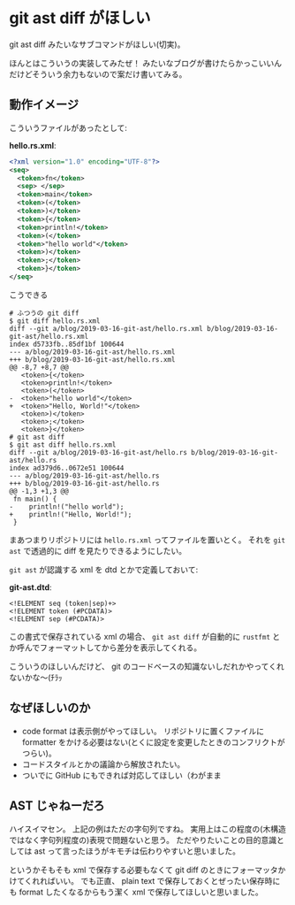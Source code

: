 # git ast diff がほしい

git ast diff みたいなサブコマンドがほしい(切実)。

ほんとはこういうの実装してみたぜ！
みたいなブログが書けたらかっこいいんだけどそういう余力もないので案だけ書いてみる。

## 動作イメージ

こういうファイルがあったとして:

**hello.rs.xml**:

```xml
<?xml version="1.0" encoding="UTF-8"?>
<seq>
  <token>fn</token>
  <sep> </sep>
  <token>main</token>
  <token>(</token>
  <token>)</token>
  <token>{</token>
  <token>println!</token>
  <token>(</token>
  <token>"hello world"</token>
  <token>)</token>
  <token>;</token>
  <token>}</token>
</seq>
```

こうできる

```
# ふつうの git diff
$ git diff hello.rs.xml
diff --git a/blog/2019-03-16-git-ast/hello.rs.xml b/blog/2019-03-16-git-ast/hello.rs.xml
index d5733fb..85df1bf 100644
--- a/blog/2019-03-16-git-ast/hello.rs.xml
+++ b/blog/2019-03-16-git-ast/hello.rs.xml
@@ -8,7 +8,7 @@
   <token>{</token>
   <token>println!</token>
   <token>(</token>
-  <token>"hello world"</token>
+  <token>"Hello, World!"</token>
   <token>)</token>
   <token>;</token>
   <token>}</token>
# git ast diff
$ git ast diff hello.rs.xml
diff --git a/blog/2019-03-16-git-ast/hello.rs b/blog/2019-03-16-git-ast/hello.rs
index ad379d6..0672e51 100644
--- a/blog/2019-03-16-git-ast/hello.rs
+++ b/blog/2019-03-16-git-ast/hello.rs
@@ -1,3 +1,3 @@
 fn main() {
-    println!("hello world");
+    println!("Hello, World!");
 }
```

まあつまりリポジトリには `hello.rs.xml` ってファイルを置いとく。
それを `git ast` で透過的に diff を見たりできるようにしたい。

`git ast` が認識する xml を dtd とかで定義しておいて:

**git-ast.dtd**:

```
<!ELEMENT seq (token|sep)+>
<!ELEMENT token (#PCDATA)>
<!ELEMENT sep (#PCDATA)>
```

この書式で保存されている xml の場合、 `git ast diff` が自動的に `rustfmt` とか呼んでフォーマットしてから差分を表示してくれる。

こういうのほしいんだけど、 git のコードベースの知識ないしだれかやってくれないかな～(ﾁﾗｯ

## なぜほしいのか

- code format は表示側がやってほしい。
  リポジトリに置くファイルに formatter をかける必要はない(とくに設定を変更したときのコンフリクトがつらい)。
- コードスタイルとかの議論から解放されたい。
- ついでに GitHub にもできれば対応してほしい（わがまま

## AST じゃねーだろ

ハイスイマセン。
上記の例はただの字句列ですね。
実用上はこの程度の(木構造ではなく字句列程度の)表現で問題ないと思う。
ただやりたいことの目的意識としては ast って言ったほうがキモチは伝わりやすいと思いました。

というかそもそも xml で保存する必要もなくて git diff のときにフォーマッタかけてくれればいい。
でも正直、 plain text で保存しておくとぜったい保存時にも format したくなるからもう潔く xml で保存してほしいと思いました。
